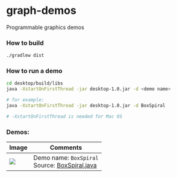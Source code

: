 # graph-demos

Programmable graphics demos

### How to build

```bash
./gradlew dist
```

### How to run a demo

```bash
cd desktop/build/libs
java -XstartOnFirstThread -jar desktop-1.0.jar -d <demo name>

# for example:
java -XstartOnFirstThread -jar desktop-1.0.jar -d BoxSpiral

# -XstartOnFirstThread is needed for Mac OS
```

### Demos:

| Image                                                                 | Comments                            |
|-----------------------------------------------------------------------|-------------------------------------|
| ![](/Users/kodlan/workspaces/libgdx/graph-demos/images/boxspiral.png) | Demo name: `BoxSpiral`<br/>Source: [BoxSpiral.java](https://github.com/kodlan/graph-demos/blob/readme/core/src/com/graphdemos/BoxSpiral.java) |

